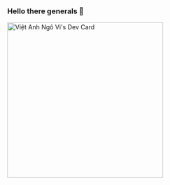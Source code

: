 ### Hello there generals 👋

<!--
**gooners006/gooners006** is a ✨ _special_ ✨ repository because its `README.md` (this file) appears on your GitHub profile.

Here are some ideas to get you started:

- 🔭 I’m currently working on ...
- 🌱 I’m currently learning ...
- 👯 I’m looking to collaborate on ...
- 🤔 I’m looking for help with ...
- 💬 Ask me about ...
- 📫 How to reach me: ...
- 😄 Pronouns: ...
- ⚡ Fun fact: ...
-->

<a href="https://app.daily.dev/lazy_rider"><img src="https://api.daily.dev/devcards/v2/pX4RfdswrEdBgbDjAfrMT.png?r=amu&type=default" width="356" alt="Việt Anh Ngô Vi's Dev Card"/></a>
